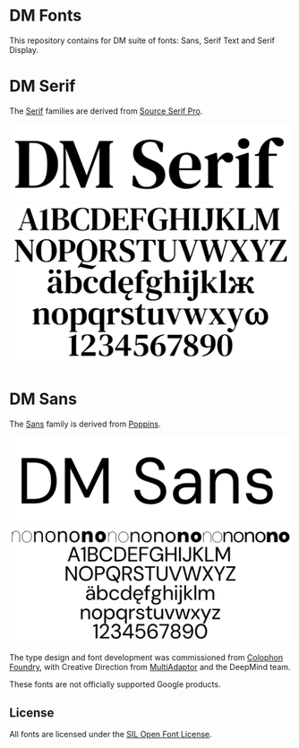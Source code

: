 # DM Fonts

This repository contains for DM suite of fonts: Sans, Serif Text and Serif Display.
# DM Serif

The [Serif](Serif) families are derived from [Source Serif Pro](https://github.com/adobe-fonts/source-serif-pro).

![Sans](Documentation/image3.png)
![Sans](Documentation/image4.png)

# DM Sans
The [Sans](Sans) family is derived from [Poppins](https://github.com/itfoundry/Poppins).

![Sans](Documentation/image1.png)
![Sans](Documentation/image2.png)

The type design and font development was commissioned from [Colophon Foundry](https://www.colophon-foundry.org), with Creative Direction from [MultiAdaptor](https://multiadaptor.com) and the DeepMind team.

These fonts are not officially supported Google products.

## License

All fonts are licensed under the [SIL Open Font License](https://scripts.sil.org/ofl).
